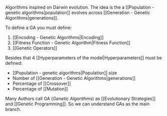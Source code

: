 Algorithms inspired on Darwin evolution. The idea is the a [[Population - genetic algorithms|population]] evolves across [[Generation - Genetic Algorithms|generations]].

To define a GA you must define:
1. [[Encoding - Genetic Algorithms|Encoding]]
2. [[Fitness Function - Genetic Algorithm|Fitness Function]]
3. [[Genetic Operators]] 

Besides that 4 [[Hyperparameters of the model|Hyperparameters]] must be defined:
- [[Population - genetic algorithms|Population]] size
- Number of [[Generation - Genetic Algorithms|generations]]
- Percentage of [[Crossover]]
- Percentage of [[Mutation]]

Many Authors call GA (*Genetic Algorithms*) as [[Evolutionary Strategies]] and [[Genetic Programming]]. So we can understand GAs as the main branch.


